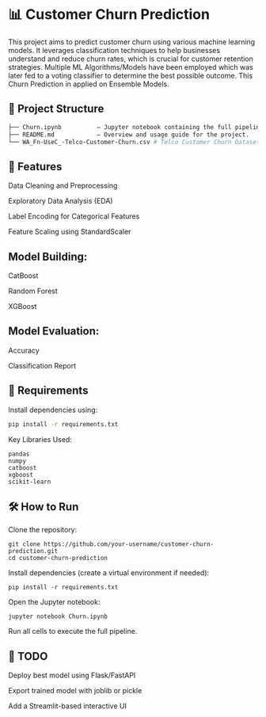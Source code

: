 # 📊 Customer Churn Prediction

This project aims to predict customer churn using various machine learning models. It leverages classification techniques to help businesses understand and reduce churn rates, which is crucial for customer retention strategies. Multiple ML Algorithms/Models have been employed which was later fed to a voting classifier to determine the best possible outcome. This Churn Prediction in applied on Ensemble Models.

## 📁 Project Structure

``` bash
├── Churn.ipynb          – Jupyter notebook containing the full pipeline from data preprocessing to model evaluation.
├── README.md            – Overview and usage guide for the project.
└── WA_Fn-UseC_-Telco-Customer-Churn.csv # Telco Customer Churn Dataset available on Kaggle
```

## 🚀 Features

Data Cleaning and Preprocessing

Exploratory Data Analysis (EDA)

Label Encoding for Categorical Features

Feature Scaling using StandardScaler

## Model Building:

CatBoost

Random Forest

XGBoost

## Model Evaluation:

Accuracy

Classification Report

## 📌 Requirements

Install dependencies using:
```bash
pip install -r requirements.txt
```

Key Libraries Used:

```
pandas
numpy
catboost
xgboost
scikit-learn
```

## 🛠️ How to Run

Clone the repository:
```
git clone https://github.com/your-username/customer-churn-prediction.git
cd customer-churn-prediction
```

Install dependencies (create a virtual environment if needed):
```
pip install -r requirements.txt
```

Open the Jupyter notebook:
```
jupyter notebook Churn.ipynb
```

Run all cells to execute the full pipeline.


## 🧹 TODO

Deploy best model using Flask/FastAPI

Export trained model with joblib or pickle

Add a Streamlit-based interactive UI
